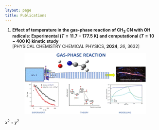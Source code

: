 ```yaml
---
layout: page
title: Publications
---
```


1. **Effect of temperature in the gas-phase reaction of CH$_3$ CN with OH radicals: Experimental ($T=11.7-177.5$ K) and computational ($T=10-400$ K) kinetic study**  
   [PHYSICAL CHEMISTRY CHEMICAL PHYSICS, **2024**, _26_, 3632]
   <p align="center">
   <img src="https://github.com/emartineznunez/emartineznunez.github.io/blob/master/Imagen1.gif?raw=true" alt="alt text" width="400" height="200">
   </p>

$x^2+y^2$
